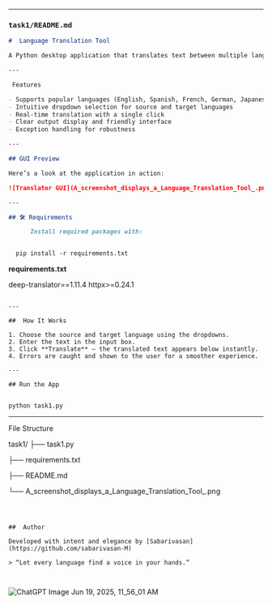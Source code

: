 

---

###  `task1/README.md`

````markdown
#  Language Translation Tool

A Python desktop application that translates text between multiple languages using the `deep-translator` library and a Tkinter-based GUI. This tool allows seamless multilingual communication in real-time.

---

 Features

- Supports popular languages (English, Spanish, French, German, Japanese, and more)
- Intuitive dropdown selection for source and target languages
- Real-time translation with a single click
- Clear output display and friendly interface
- Exception handling for robustness

---

## GUI Preview

Here’s a look at the application in action:

![Translator GUI](A_screenshot_displays_a_Language_Translation_Tool_.png)

---

## 🛠 Requirements

      Install required packages with:


  pip install -r requirements.txt
````

**requirements.txt**


deep-translator==1.11.4
httpx>=0.24.1
```

---

##  How It Works

1. Choose the source and target language using the dropdowns.
2. Enter the text in the input box.
3. Click **Translate** — the translated text appears below instantly.
4. Errors are caught and shown to the user for a smoother experience.

---

## Run the App


python task1.py
```

---

 File Structure


task1/
├── task1.py


├── requirements.txt


├── README.md


└── A_screenshot_displays_a_Language_Translation_Tool_.png
```



##  Author

Developed with intent and elegance by [Sabarivasan](https://github.com/sabarivasan-M)

> “Let every language find a voice in your hands.”



```
![ChatGPT Image Jun 19, 2025, 11_56_01 AM](https://github.com/user-attachments/assets/54791fb4-6c5b-493b-9450-148a2e4565a8)



